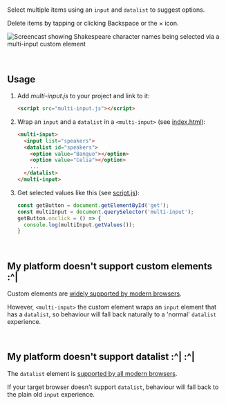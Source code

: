 # <multi-input>

Select multiple items using an `input` and `datalist` to suggest options.

Delete items by tapping or clicking Backspace or the × icon.

<!-- <video src="https://cdn.glitch.com/dda744c5-58a9-4809-897c-68396377983a%2Fmulti-input.mp4?v=1560264823071" autoplay loop>
</video> -->

![Screencast showing Shakespeare character names being selected via a multi-input custom element](https://cdn.glitch.com/dda744c5-58a9-4809-897c-68396377983a%2Fmulti-input.gif?v=1560266060751)
 
<br>

## Usage

1. Add _multi-input.js_ to your project and link to it: 

    ```html
    <script src="multi-input.js"></script>
    ```

2. Wrap an `input` and a `datalist` in a `<multi-input>` (see [index.html](https://glitch.com/edit/#!/multi-input?path=index.html:14:0)): 

    ```html
    <multi-input>
      <input list="speakers">
      <datalist id="speakers">
        <option value="Banquo"></option>
        <option value="Celia"></option>
        ...
      </datalist>
    </multi-input>
    ```
 
3. Get selected values like this (see [script.js](https://glitch.com/edit/#!/multi-input?path=script.js:4:0)):

    ```js
    const getButton = document.getElementById('get');
    const multiInput = document.querySelector('multi-input'); 
    getButton.onclick = () => {
      console.log(multiInput.getValues());
    }
    ```
<br>
    
## My platform doesn't support custom elements :^|

Custom elements are [widely supported by modern browsers](https://caniuse.com/#search=custom%20elements).

However, `<multi-input>` the  custom element wraps an `input` element that has a `datalist`, so behaviour will fall back naturally to a 'normal' `datalist` experience.

<br>
    
## My platform doesn't support datalist :^|&nbsp;:^|

The `datalist` element is [supported by all modern browsers](https://caniuse.com/#feat=datalist).

If your target browser doesn't support `datalist`, behaviour will fall back to the plain old `input` experience.